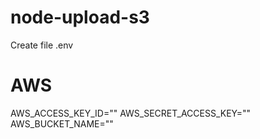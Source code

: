 # node-upload-s3

Create file .env

# AWS
AWS_ACCESS_KEY_ID=""
AWS_SECRET_ACCESS_KEY=""
AWS_BUCKET_NAME=""